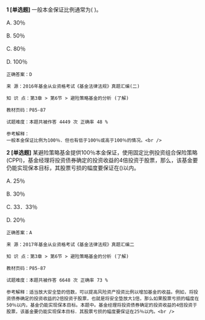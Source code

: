 **1 [单选题]** 
一般本金保证比例通常为( )。

A. 30％

B. 50％

C. 80％

D. 100％

```
正确答案：D

来 源：2016年基金从业资格考试《基金法律法规》真题汇编(二)

知 识 点：第3章 > 第6节 > 避险策略基金的分析 (了解)

教材页码：P85-87

试题难度：本题共被作答 4449 次 正确率 48 %

参考解释：
一般本金保证比例为100％．但也有低于100％或高于100％的情况。<br />

```


**2 [单选题]** 某避险策略基金提供100％本金保证，使用固定比例投资组合保险策略(CPPI)，基金经理将投资债券确定的投资收益的4倍投资于股票，那么，该基金要仍能实现保本目标，其股票亏损的幅度要保证在()以内。

A. 25％

B. 30％

C. 33．33％

D. 20％

```
正确答案：A

来 源：2017年基金从业资格考试《基金法律法规》真题汇编二

知 识 点：第3章 > 第6节 > 避险策略基金的分析 (了解)

教材页码：P85-87

试题难度：本题共被作答 6648 次 正确率 73 %

参考解释：适当放大安全垫的倍数，可以提高风险资产投资比例以增加基金的收益。例如，将投资债券确定的投资收益的2倍投资于股票，也就是将安全垫放大1倍，那么如果股票亏损的幅度在50％以内，基金仍能实现保本目标。本题中。基金经理将投资债券确定的投资收益的4倍投资于股票，该基金要仍能实现保本目标．其股票亏损的幅度要保证在25％以内。<br />
```

